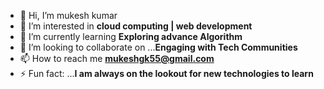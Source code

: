 - 👋 Hi, I’m mukesh kumar
- 👀 I’m interested in **cloud computing | web development**
- 🌱 I’m currently learning **Exploring advance Algorithm**
- 💞️ I’m looking to collaborate on ...**Engaging with Tech Communities**
- 📫 How to reach me **mukeshgk55@gmail.com**
- ⚡ Fun fact: ...**I am always on the lookout for new technologies to learn**

<!---
mukeshrj20/mukeshrj20 is a ✨ special ✨ repository because its `README.md` (this file) appears on your GitHub profile.
You can click the Preview link to take a look at your changes.
--->

